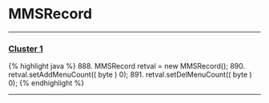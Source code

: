 # MMSRecord

***

### [Cluster 1](./1)
{% highlight java %}
888. MMSRecord retval = new MMSRecord();
890. retval.setAddMenuCount(( byte ) 0);
891. retval.setDelMenuCount(( byte ) 0);
{% endhighlight %}

***


